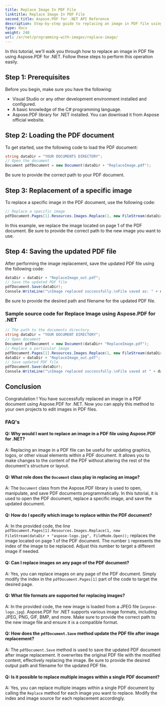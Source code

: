 ```yaml
---
title: Replace Image In PDF File
linktitle: Replace Image In PDF File
second_title: Aspose.PDF for .NET API Reference
description: Step-by-step guide to replacing an image in PDF file using Aspose.PDF for .NET.
type: docs
weight: 240
url: /ar/net/programming-with-images/replace-image/
---
```

In this tutorial, we'll walk you through how to replace an image in PDF file using Aspose.PDF for .NET. Follow these steps to perform this operation easily.

## Step 1: Prerequisites

Before you begin, make sure you have the following:

- Visual Studio or any other development environment installed and configured.
- A basic knowledge of the C# programming language.
- Aspose.PDF library for .NET installed. You can download it from Aspose official website.

## Step 2: Loading the PDF document

To get started, use the following code to load the PDF document:

```csharp
string dataDir = "YOUR DOCUMENTS DIRECTORY";
// Open the document
Document pdfDocument = new Document(dataDir + "ReplaceImage.pdf");
```

Be sure to provide the correct path to your PDF document.

## Step 3: Replacement of a specific image

To replace a specific image in the PDF document, use the following code:

```csharp
// Replace a specific image
pdfDocument.Pages[1].Resources.Images.Replace(1, new FileStream(dataDir + "aspose-logo.jpg", FileMode.Open));
```

In this example, we replace the image located on page 1 of the PDF document. Be sure to provide the correct path to the new image you want to use.

## Step 4: Saving the updated PDF file

After performing the image replacement, save the updated PDF file using the following code:

```csharp
dataDir = dataDir + "ReplaceImage_out.pdf";
// Save the updated PDF file
pdfDocument.Save(dataDir);
Console.WriteLine("\nImage replaced successfully.\nFile saved as: " + dataDir);
```

Be sure to provide the desired path and filename for the updated PDF file.

### Sample source code for Replace Image using Aspose.PDF for .NET 
```csharp
// The path to the documents directory.
string dataDir = "YOUR DOCUMENT DIRECTORY";
// Open document
Document pdfDocument = new Document(dataDir+ "ReplaceImage.pdf");
// Replace a particular image
pdfDocument.Pages[1].Resources.Images.Replace(1, new FileStream(dataDir + "aspose-logo.jpg", FileMode.Open));
dataDir = dataDir + "ReplaceImage_out.pdf";
// Save updated PDF file
pdfDocument.Save(dataDir);
Console.WriteLine("\nImage replaced successfully.\nFile saved at " + dataDir); 
```

## Conclusion

Congratulation ! You have successfully replaced an image in a PDF document using Aspose.PDF for .NET. Now you can apply this method to your own projects to edit images in PDF files.

### FAQ's

#### Q: Why would I want to replace an image in a PDF file using Aspose.PDF for .NET?

A: Replacing an image in a PDF file can be useful for updating graphics, logos, or other visual elements within a PDF document. It allows you to make changes to the content of the PDF without altering the rest of the document's structure or layout.

#### Q: What role does the `Document` class play in replacing an image?

A: The `Document` class from the Aspose.PDF library is used to open, manipulate, and save PDF documents programmatically. In this tutorial, it is used to open the PDF document, replace a specific image, and save the updated document.

#### Q: How do I specify which image to replace within the PDF document?

A: In the provided code, the line `pdfDocument.Pages[1].Resources.Images.Replace(1, new FileStream(dataDir + "aspose-logo.jpg", FileMode.Open));` replaces the image located on page 1 of the PDF document. The number `1` represents the index of the image to be replaced. Adjust this number to target a different image if needed.

#### Q: Can I replace images on any page of the PDF document?

A: Yes, you can replace images on any page of the PDF document. Simply modify the index in the `pdfDocument.Pages[1]` part of the code to target the desired page.

#### Q: What file formats are supported for replacing images?

A: In the provided code, the new image is loaded from a JPEG file (`aspose-logo.jpg`). Aspose.PDF for .NET supports various image formats, including JPEG, PNG, GIF, BMP, and more. Make sure to provide the correct path to the new image file and ensure it is a compatible format.

#### Q: How does the `pdfDocument.Save` method update the PDF file after image replacement?

A: The `pdfDocument.Save` method is used to save the updated PDF document after image replacement. It overwrites the original PDF file with the modified content, effectively replacing the image. Be sure to provide the desired output path and filename for the updated PDF file.

#### Q: Is it possible to replace multiple images within a single PDF document?

A: Yes, you can replace multiple images within a single PDF document by calling the `Replace` method for each image you want to replace. Modify the index and image source for each replacement accordingly.